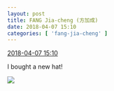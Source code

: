 ```yaml
---
layout: post
title: FANG Jia-cheng (方加成)
date: 2018-04-07 15:10
categories: [ 'fang-jia-cheng' ]
---
```


<div class="weibo-info">
  <a href="https://weibo.com/6505661195/GaZfA65pe">2018-04-07 15:10</a>
</div>

I bought a new hat!

<!-- more -->

<a href="http://wx1.sinaimg.cn/mw690/0076h5Fhgy1fq440heko0j30qo1bedls.jpg">
  <img class="weibo-pic-preview" src="http://wx1.sinaimg.cn/orj360/0076h5Fhgy1fq440heko0j30qo1bedls.jpg" />
</a>
